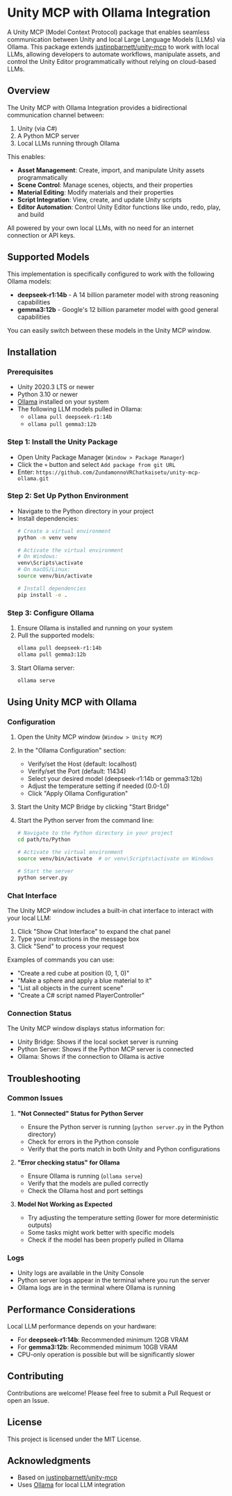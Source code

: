 # Unity MCP with Ollama Integration

A Unity MCP (Model Context Protocol) package that enables seamless communication between Unity and local Large Language Models (LLMs) via Ollama. This package extends [justinpbarnett/unity-mcp](https://github.com/justinpbarnett/unity-mcp) to work with local LLMs, allowing developers to automate workflows, manipulate assets, and control the Unity Editor programmatically without relying on cloud-based LLMs.

## Overview

The Unity MCP with Ollama Integration provides a bidirectional communication channel between:

1. Unity (via C#) 
2. A Python MCP server
3. Local LLMs running through Ollama

This enables:

- **Asset Management**: Create, import, and manipulate Unity assets programmatically
- **Scene Control**: Manage scenes, objects, and their properties
- **Material Editing**: Modify materials and their properties
- **Script Integration**: View, create, and update Unity scripts
- **Editor Automation**: Control Unity Editor functions like undo, redo, play, and build

All powered by your own local LLMs, with no need for an internet connection or API keys.

## Supported Models

This implementation is specifically configured to work with the following Ollama models:

- **deepseek-r1:14b** - A 14 billion parameter model with strong reasoning capabilities
- **gemma3:12b** - Google's 12 billion parameter model with good general capabilities

You can easily switch between these models in the Unity MCP window.

## Installation

### Prerequisites

- Unity 2020.3 LTS or newer
- Python 3.10 or newer
- [Ollama](https://ollama.ai/) installed on your system
- The following LLM models pulled in Ollama:
  - `ollama pull deepseek-r1:14b`
  - `ollama pull gemma3:12b`

### Step 1: Install the Unity Package

- Open Unity Package Manager (`Window > Package Manager`)
- Click the `+` button and select `Add package from git URL`
- Enter: `https://github.com/ZundamonnoVRChatkaisetu/unity-mcp-ollama.git`

### Step 2: Set Up Python Environment

- Navigate to the Python directory in your project
- Install dependencies:
  ```bash
  # Create a virtual environment
  python -m venv venv
  
  # Activate the virtual environment
  # On Windows:
  venv\Scripts\activate
  # On macOS/Linux:
  source venv/bin/activate
  
  # Install dependencies
  pip install -e .
  ```

### Step 3: Configure Ollama

1. Ensure Ollama is installed and running on your system
2. Pull the supported models:
   ```bash
   ollama pull deepseek-r1:14b
   ollama pull gemma3:12b
   ```
3. Start Ollama server:
   ```bash
   ollama serve
   ```

## Using Unity MCP with Ollama

### Configuration

1. Open the Unity MCP window (`Window > Unity MCP`)
2. In the "Ollama Configuration" section:
   - Verify/set the Host (default: localhost)
   - Verify/set the Port (default: 11434)
   - Select your desired model (deepseek-r1:14b or gemma3:12b)
   - Adjust the temperature setting if needed (0.0-1.0)
   - Click "Apply Ollama Configuration"

3. Start the Unity MCP Bridge by clicking "Start Bridge"
4. Start the Python server from the command line:
   ```bash
   # Navigate to the Python directory in your project
   cd path/to/Python
   
   # Activate the virtual environment
   source venv/bin/activate  # or venv\Scripts\activate on Windows
   
   # Start the server
   python server.py
   ```

### Chat Interface

The Unity MCP window includes a built-in chat interface to interact with your local LLM:

1. Click "Show Chat Interface" to expand the chat panel
2. Type your instructions in the message box
3. Click "Send" to process your request

Examples of commands you can use:
- "Create a red cube at position (0, 1, 0)"
- "Make a sphere and apply a blue material to it"
- "List all objects in the current scene"
- "Create a C# script named PlayerController"

### Connection Status

The Unity MCP window displays status information for:
- Unity Bridge: Shows if the local socket server is running
- Python Server: Shows if the Python MCP server is connected
- Ollama: Shows if the connection to Ollama is active

## Troubleshooting

### Common Issues

1. **"Not Connected" Status for Python Server**
   - Ensure the Python server is running (`python server.py` in the Python directory)
   - Check for errors in the Python console
   - Verify that the ports match in both Unity and Python configurations

2. **"Error checking status" for Ollama**
   - Ensure Ollama is running (`ollama serve`)
   - Verify that the models are pulled correctly
   - Check the Ollama host and port settings

3. **Model Not Working as Expected**
   - Try adjusting the temperature setting (lower for more deterministic outputs)
   - Some tasks might work better with specific models
   - Check if the model has been properly pulled in Ollama

### Logs

- Unity logs are available in the Unity Console
- Python server logs appear in the terminal where you run the server
- Ollama logs are in the terminal where Ollama is running

## Performance Considerations

Local LLM performance depends on your hardware:

- For **deepseek-r1:14b**: Recommended minimum 12GB VRAM
- For **gemma3:12b**: Recommended minimum 10GB VRAM
- CPU-only operation is possible but will be significantly slower

## Contributing

Contributions are welcome! Please feel free to submit a Pull Request or open an Issue.

## License

This project is licensed under the MIT License.

## Acknowledgments

- Based on [justinpbarnett/unity-mcp](https://github.com/justinpbarnett/unity-mcp)
- Uses [Ollama](https://ollama.ai/) for local LLM integration
